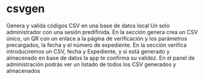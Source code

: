 # csvgen
Genera y valida códigos CSV en una base de datos local
Un solo administrador con una sesión predifinida.
En la sección genera crea un CSV único, un QR con un enlace a la página de verificación y los parámetros precargados, la fecha y el número de expediente.
En la sección verifica introduciremos un CSV, fecha y Expediente, y si está generado y almacenado en base de datos la app te confirma su validez.
En el panel de administración podrás ver un listado de todos los CSV generados y almacenados
